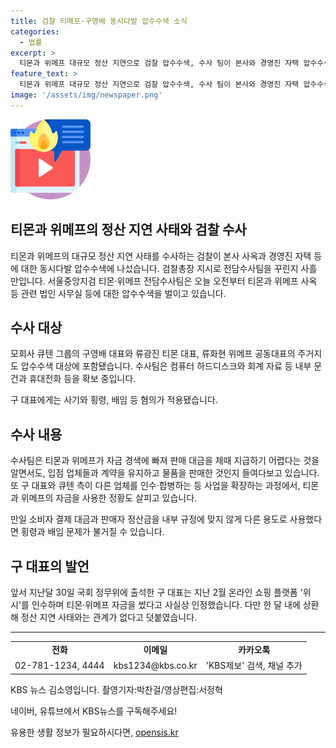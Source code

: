 ```yaml
---
title: 검찰 티메프·구영배 동시다발 압수수색 소식
categories:
  - 법률
excerpt: >
  티몬과 위메프 대규모 정산 지연으로 검찰 압수수색, 수사 팀이 본사와 경영진 자택 압수수색 중. 횡령, 배임 등 혐의로 구 대표에 강제수사. 자금 남용 의심. 구 대표는 자금 사용 인정, 상환 주장.
feature_text: >
  티몬과 위메프 대규모 정산 지연으로 검찰 압수수색, 수사 팀이 본사와 경영진 자택 압수수색 중. 횡령, 배임 등 혐의로 구 대표에 강제수사. 자금 남용 의심. 구 대표는 자금 사용 인정, 상환 주장.
image: '/assets/img/newspaper.png'
---
```


<p><img src="/assets/img/news.png" alt="rentncar 속보" /></p>

<h2>티몬과 위메프의 정산 지연 사태와 검찰 수사</h2>

<p data-ke-size="size16">티몬과 위메프의 대규모 정산 지연 사태를 수사하는 검찰이 본사 사옥과 경영진 자택 등에 대한 동시다발 압수수색에 나섰습니다. 검찰총장 지시로  전담수사팀을 꾸린지 사흘 만입니다. 서울중앙지검 티몬·위메프 전담수사팀은 오늘 오전부터 티몬과 위메프 사옥 등 관련 법인 사무실 등에 대한  압수수색을 벌이고 있습니다.</p>

<h2>수사 대상</h2>

<p data-ke-size="size16">모회사 큐텐 그룹의  구영배 대표와 류광진 티몬 대표, 류화현 위메프 공동대표의 주거지도 압수수색 대상에 포함됐습니다. 수사팀은 컴퓨터 하드디스크와 회계 자료 등 내부 문건과 휴대전화 등을 확보 중입니다.</p>

<p data-ke-size="size16">구 대표에게는 사기와 횡령, 배임 등  혐의가 적용됐습니다.</p>

<h2>수사 내용</h2>

<p data-ke-size="size16">수사팀은 티몬과 위메프가 자금 경색에 빠져 판매 대금을 제때 지급하기 어렵다는 것을 알면서도, 입점 업체들과 계약을 유지하고 물품을 판매한 것인지 들여다보고 있습니다. 또 구 대표와 큐텐 측이 다른 업체를 인수·합병하는 등 사업을 확장하는 과정에서, 티몬과 위메프의 자금을 사용한 정황도 살피고 있습니다.</p>

<p data-ke-size="size16">만일 소비자 결제 대금과 판매자 정산금을 내부 규정에 맞지 않게 다른 용도로 사용했다면 횡령과 배임 문제가 불거질 수 있습니다.</p>

<h2>구 대표의 발언</h2>

<p data-ke-size="size16">앞서 지난달 30일 국회 정무위에 출석한 구 대표는 지난 2월 온라인 쇼핑 플랫폼 '위시'를 인수하며 티몬·위메프 자금을 썼다고 사실상 인정했습니다. 다만 한 달 내에 상환해 정산 지연 사태와는 관계가 없다고 덧붙였습니다.</p>

<hr>

<table>
  <tr>
    <td style="text-align: center; height: 17px;"><b>전화</b></td>
    <td style="text-align: center; height: 17px;"><b>이메일</b></td>
    <td style="text-align: center; height: 17px;"><b>카카오톡</b></td>
  </tr>
  <tr>
    <td style="text-align: center;">02-781-1234, 4444</td>
    <td style="text-align: center;">kbs1234@kbs.co.kr</td>
    <td style="text-align: center;">'KBS제보' 검색, 채널 추가</td>
  </tr>
</table>

<p data-ke-size="size16">KBS 뉴스 김소영입니다. 촬영기자:박찬걸/영상편집:서정혁</p>

<p data-ke-size="size16">네이버, 유튜브에서 KBS뉴스를 구독해주세요!</p>
유용한 생활 정보가 필요하시다면, <a href="https://opensis.kr" rel="dofollow">opensis.kr</a>


